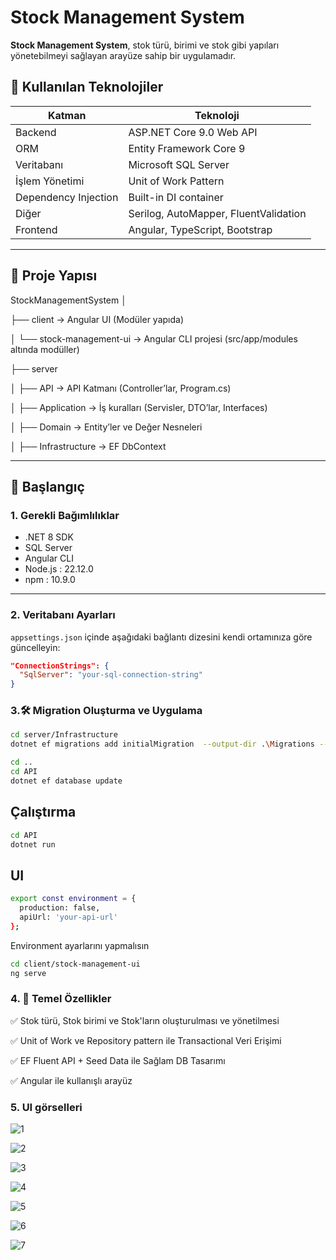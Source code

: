 # Stock Management System

**Stock Management System**, stok türü, birimi ve stok gibi yapıları yönetebilmeyi sağlayan arayüze sahip bir uygulamadır.

## 🔧 Kullanılan Teknolojiler

| Katman | Teknoloji |
|--------|-----------|
| Backend | ASP.NET Core 9.0 Web API |
| ORM | Entity Framework Core 9 |
| Veritabanı | Microsoft SQL Server |
| İşlem Yönetimi | Unit of Work Pattern |
| Dependency Injection | Built-in DI container |
| Diğer | Serilog, AutoMapper, FluentValidation |
| Frontend | Angular, TypeScript, Bootstrap |

---

## 📂 Proje Yapısı
StockManagementSystem 
│

├── client                        → Angular UI (Modüler yapıda)

│   └── stock-management-ui       → Angular CLI projesi (src/app/modules altında modüller)

├── server

│   ├── API                       → API Katmanı (Controller’lar, Program.cs)

│   ├── Application               → İş kuralları (Servisler, DTO’lar, Interfaces)

│   ├── Domain                    → Entity’ler ve Değer Nesneleri

│   ├── Infrastructure            → EF DbContext

---

## 🚀 Başlangıç

### 1. Gerekli Bağımlılıklar

- .NET 8 SDK
- SQL Server
- Angular CLI 
- Node.js      : 22.12.0
- npm          : 10.9.0

---

### 2. Veritabanı Ayarları

`appsettings.json` içinde aşağıdaki bağlantı dizesini kendi ortamınıza göre güncelleyin:

```json
"ConnectionStrings": {
  "SqlServer": "your-sql-connection-string"
}
```

### 3.🛠️ Migration Oluşturma ve Uygulama

```bash
cd server/Infrastructure
dotnet ef migrations add initialMigration  --output-dir .\Migrations --startup-project ..\API

cd ..
cd API
dotnet ef database update
```
## Çalıştırma

```bash
cd API
dotnet run

```

## UI

```bash
export const environment = {
  production: false,
  apiUrl: 'your-api-url'
};
```
Environment ayarlarını yapmalısın

```bash
cd client/stock-management-ui
ng serve
```

### 4. 📌 Temel Özellikler


✅ Stok türü, Stok birimi ve Stok'ların oluşturulması ve yönetilmesi

✅ Unit of Work ve Repository pattern ile Transactional Veri Erişimi

✅ EF Fluent API + Seed Data ile Sağlam DB Tasarımı

✅ Angular ile kullanışlı arayüz


### 5. UI görselleri

![1](https://github.com/user-attachments/assets/d2727c2e-4e3e-497e-990f-e23d8fcb6034)

![2](https://github.com/user-attachments/assets/4a47bcfb-aedd-4142-a942-0aceb3307c0c)

![3](https://github.com/user-attachments/assets/0d578bd8-53c2-4ac8-b564-29deed3e3e80)

![4](https://github.com/user-attachments/assets/60ce1347-dddb-45ee-99f3-c90f8b538658)

![5](https://github.com/user-attachments/assets/3c243196-20aa-46bb-b9d9-8ba1fbb1913f)

![6](https://github.com/user-attachments/assets/3ab75316-5e87-4679-b94a-156c2d346164)

![7](https://github.com/user-attachments/assets/7972b5da-d9a8-4332-8766-686936d7d494)





